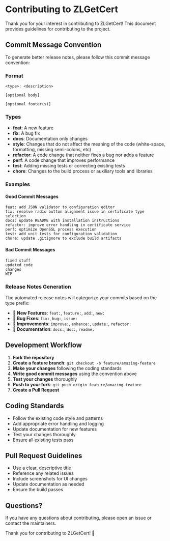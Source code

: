 # Contributing to ZLGetCert

Thank you for your interest in contributing to ZLGetCert! This document provides guidelines for contributing to the project.

## Commit Message Convention

To generate better release notes, please follow this commit message convention:

### Format
```
<type>: <description>

[optional body]

[optional footer(s)]
```

### Types
- **feat**: A new feature
- **fix**: A bug fix
- **docs**: Documentation only changes
- **style**: Changes that do not affect the meaning of the code (white-space, formatting, missing semi-colons, etc)
- **refactor**: A code change that neither fixes a bug nor adds a feature
- **perf**: A code change that improves performance
- **test**: Adding missing tests or correcting existing tests
- **chore**: Changes to the build process or auxiliary tools and libraries

### Examples

#### Good Commit Messages
```
feat: add JSON validator to configuration editor
fix: resolve radio button alignment issue in certificate type selection
docs: update README with installation instructions
refactor: improve error handling in certificate service
perf: optimize OpenSSL process execution
test: add unit tests for configuration validation
chore: update .gitignore to exclude build artifacts
```

#### Bad Commit Messages
```
fixed stuff
updated code
changes
WIP
```

### Release Notes Generation

The automated release notes will categorize your commits based on the type prefix:

- **🚀 New Features**: `feat:`, `feature:`, `add:`, `new:`
- **🐛 Bug Fixes**: `fix:`, `bug:`, `issue:`
- **🔧 Improvements**: `improve:`, `enhance:`, `update:`, `refactor:`
- **📝 Documentation**: `docs:`, `doc:`, `readme:`

## Development Workflow

1. **Fork the repository**
2. **Create a feature branch**: `git checkout -b feature/amazing-feature`
3. **Make your changes** following the coding standards
4. **Write good commit messages** using the convention above
5. **Test your changes** thoroughly
6. **Push to your fork**: `git push origin feature/amazing-feature`
7. **Create a Pull Request**

## Coding Standards

- Follow the existing code style and patterns
- Add appropriate error handling and logging
- Update documentation for new features
- Test your changes thoroughly
- Ensure all existing tests pass

## Pull Request Guidelines

- Use a clear, descriptive title
- Reference any related issues
- Include screenshots for UI changes
- Update documentation as needed
- Ensure the build passes

## Questions?

If you have any questions about contributing, please open an issue or contact the maintainers.

Thank you for contributing to ZLGetCert! 🎉
